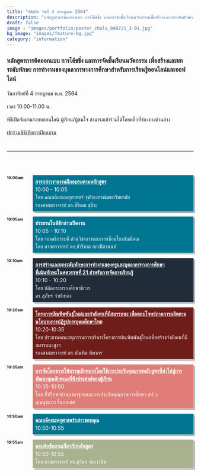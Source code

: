 ```yaml
---
title: "พิธีเปิด วันที่ 4 กรกฎาคม 2564"
description: "หลักสูตรการคิดออกแบบ การโค้ชชิ่ง และการจัดชั้นเรียนนวัตกรรมเพื่อสร้างและยกระดับทักษะการทำงานของบุคลากรทางการศึกษาสำหรับการเรียนรู้ออนไลน์และออฟไลน์"
draft: false
image : "images/portfolio/poster_chula_040721_3-01.jpg"
bg_image: "images/feature-bg.jpg"
category: "information"
---
```


<style>
/*************************
 * GRID SCHEDULE LAYOUT
 *************************/
@media screen and (min-width:700px) {
  .schedule {
    display: grid;
    grid-gap: 1em;
    grid-template-rows:
      [tracks] auto
      [time-1000] auto
      [time-1005] auto
      [time-1010] auto
      [time-1020] auto
      [time-1035] auto
      [time-1050] auto
      [time-1055] auto;
      [time-1100] auto;

      /* Note 1:
      Use 24hr time for gridline names for simplicity

      Note 2: Use "auto" instead of "1fr" for a more compact schedule where height of a slot is not proportional to the session length. Implementing a "compact" shortcode attribute might make sense for this!
      Try 0.5fr for more compact equal rows. I don't quite understand how that works :)
      */
    
    grid-template-columns:
      [times] 4em
      [track-1-start] 1fr
      [track-1-end track-2-start] 1fr
      [track-2-end track-3-start] 1fr
      [track-3-end track-4-start] 1fr
      [track-4-end];
  }
}

.time-slot {
  grid-column: times;
}

.track-slot {
  display: none; /* hidden on small screens and browsers without grid support */
}

@supports( display:grid ) {
  @media screen and (min-width:700px) {
    .track-slot {
      display: block;
      padding: 10px 5px 5px;
      position: sticky;
      top: 0;
      z-index: 1000;
      background-color: rgba(255,255,255,.9);
    }
  }
}

/* Small-screen & fallback styles */
.session {
  margin-bottom:  1em;
}

@supports( display:grid ) {
  @media screen and (min-width: 700px) {
    .session {
      margin: 0;
    } 
  }
}

/*************************
 * VISUAL STYLES
 * Design-y stuff ot particularly important to the demo
 *************************/
body {
  padding: 50px;
  max-width: auto;
  margin: 0 auto;
  line-height: 1.5;
}

.session {
  padding: .5em;
  border-radius: 2px;
  font-size: 14px;
  box-shadow:
    rgba(255,255,255,.6) 1px 1px 0,
    rgba(0,0,0,.3) 4px 4px 0;
}

.session-title,
.session-time,
.session-track,
.session-presenter {
  display: block;
}

.session-title,
.time-slot {
  margin: 0;
  font-size: 1em;
}

.session-title a {
  color: #fff;
  text-decoration-style: dotted;
  
  &:hover {
    font-style: italic;
  }
  
  &:focus {
    outline: 2px dotted rgba(255,255,255,.8);
  }
}

.track-slot,
.time-slot {
  font-weight: bold;
  font-size:.75em;
}

.track-1 {
  background-color: #202C39;
  color: #fff;
}

.track-2 {
  background-color: #6F1D1B;
  color: #fff;
}

.track-3 {
  background-color: #A9B18F;
  color: #fff;
}

.track-4 {
  background-color: #888098;
  color: #fff;
}

.track-5 {
  background-color: #DF7E79;
  color: #fff;
}

.track-6 {
  background-color: #007693;
  color: #fff;
}


.track-all {
  display: flex;
  justify-content: center;
  align-items: center;
  background: #C17C74;
  color: #000;
  box-shadow: none;
}

.text {
  max-width: auto;
  font-size: 18px;
  margin: 0 auto 50px;
}

.meta {
  color: #555;
  font-style: italic;
}

.meta a {
  color: #555;
}

hr {
  margin: 40px 0;
}
</style>


### หลักสูตรการคิดออกแบบ การโค้ชชิ่ง และการจัดชั้นเรียนนวัตกรรม เพื่อสร้างและยกระดับทักษะ   การทำงานของบุคลากรทางการศึกษาสำหรับการเรียนรู้ออนไลน์และออฟไลน์

วันอาทิตย์ที่ 4 กรกฎาคม พ.ศ. 2564  

เวลา 10.00-11.00 น. 

พิธีเปิดจัดผ่านระบบออนไลน์ ผู้เรียน/ผู้สนใจ สามารถเข้าร่วมได้โดยคลิ้กที่ช่องทางด้านล่าง

<a href=""><btn-main class="btn-main button1">เข้าร่วมพิธีเปิดการฝึกอบรม</button></a>



<div class="text">
  

  <hr>
  
</div>


<div class="schedule" aria-labelledby="schedule-heading">
  
 
  <h2 class="time-slot" style="grid-row: time-1000;">10:00am</h2>

  <div class="session session-1 track-6" style="grid-column: track-1-start / track-4-end; grid-row: time-1000 / time-1005;">
    <h3 class="session-title"><a href="#">การกล่าวรายงานฝึกอบรมตามหลักสูตร</a></h3>
    <span class="session-time">10:00 - 10:05</span>
    <span class="session-presenter">โดย คณบดีคณะครุศาสตร์ จุฬาลงกรณ์มหาวิทยาลัย</br> รองศาสตราจารย์ ดร.ศิริเดช สุชีวะ</span>
  </div>
  

  <h2 class="time-slot" style="grid-row: time-1005;">10:05am</h2>
  
  <div class="session session-2 track-6" style="grid-column: track-1-start / track-4-end; grid-row: time-1005 / time-1010;">
    <h3 class="session-title">ประธานในพิธีกล่าวเปิดงาน</h3>
    <span class="session-time">10:05 - 10:10</span>
    <span class="session-track">โดย รองอธิการบดี ด้านวิชาการและการเชื่อมโยงกับสังคม</span>
    <span class="session-presenter">โดย ศาสตราจารย์ ดร.ปาริชาต สถาปิตานนท์</span>
  </div>
  
  <h2 class="time-slot" style="grid-row: time-1010;">10:10am</h2>
  
  <div class="session session-3 track-1" style="grid-column: track-1-start / track-4-end; grid-row: time-1010 / time-1020;">
    <h3 class="session-title"><a href="#">การสร้างและยกระดับทักษะการทำงานของครูและบุคลากรทางการศึกษา </br> ที่เน้นทักษะในศตวรรษที่ 21 สำหรับการจัดการเรียนรู้</a></h3>
    <span class="session-time">10:10 - 10:20</span>
    <span class="session-track">โดย ปลัดกระทรวงศึกษาธิการ</span>
    <span class="session-presenter">ดร.สุภัทร จำปาทอง</span>
  </div>
  
  <h2 class="time-slot" style="grid-row: time-1020;">10:20am</h2>
  
  <div class="session session-4 track-2" style="grid-column: track-1-start / track-4-end; grid-row: time-1020 / time-1035;">
    <h3 class="session-title"><a href="#">โครงการบัณฑิตพันธุ์ใหม่และกำลังคนที่มีสมรรถนะ เพื่อตอบโจทย์ภาคการผลิตตามนโยบายการปฏิรูปการอุดมศึกษาไทย</a></h3>
    <span class="session-time">10:20-10:35</span>
    <span class="session-track">โดย ประธานคณะอนุกรรมการบริหารโครงการบัณฑิตพันธุ์ใหม่เพื่อสร้างกำลังคนที่มีสมรรถนะสูงฯ </span>
    <span class="session-presenter">รองศาสตราจารย์ ดร.บัณฑิต ทิพากร</span>
  </div>
  
  <h2 class="time-slot" style="grid-row: time-1035;">10:35am</h2>
  
  <div class="session session-4 track-5" style="grid-column: track-1-start / track-4-end; grid-row: time-1035 / time-1050;">
    <h3 class="session-title"><a href="#">การจัดโครงการให้บรรลุเป้าหมายโดยใช้การประกันคุณภาพหลักสูตรที่นำไปสู่การพัฒนาคุณลักษณะที่พึงประสงค์ของผู้เรียน</a></h3>
    <span class="session-time">10:35-10:50</span>
    <span class="session-track">โดย ที่ปรึกษาด้านมาตรฐานและการประกันคุณภาพการศึกษา สป.ว.</span>
    <span class="session-presenter">คุณนุชนภา รื่นอบเชย</span>
  </div>


  <h2 class="time-slot" style="grid-row: time-1050;">10:50am</h2>
  
  <div class="session session-4 track-6" style="grid-column: track-1-start / track-4-end; grid-row: time-1050 / time-1055;">
    <h3 class="session-title"><a href="#">คณบดีคณะครุศาสตร์กล่าวขอบคุณ</a></h3>
    <span class="session-time">10:50-10:55</span>
  </div>


  <h2 class="time-slot" style="grid-row: time-1055;">10:55am</h2>
  
  <div class="session session-4 track-3" style="grid-column: track-1-start / track-4-end; grid-row: time-1055 / time-1100;">
    <h3 class="session-title"><a href="#">ตอบข้อซักถามเกี่ยวกับหลักสูตร</a></h3>
    <span class="session-time">10:50-10:55</span>
    <span class="session-track">โดย ศาสตราจารย์ ดร.สุวิมล ว่องวานิช</span>

  </div>

  
</div>




